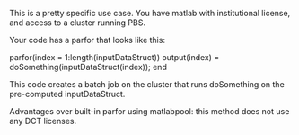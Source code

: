 This is a pretty specific use case.  You have matlab with institutional license, and access to a cluster running PBS.

Your code has a parfor that looks like this:

parfor(index = 1:length(inputDataStruct))
    output(index) = doSomething(inputDataStruct(index));
end

This code creates a batch job on the cluster that runs doSomething on the pre-computed inputDataStruct.

Advantages over built-in parfor using matlabpool: this method does not use any DCT licenses.
